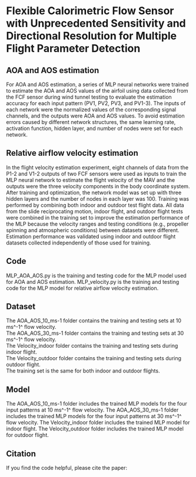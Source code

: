 # Flexible Calorimetric Flow Sensor with Unprecedented Sensitivity and Directional Resolution for Multiple Flight Parameter Detection
## AOA and AOS estimation
For AOA and AOS estimation, a series of MLP neural networks were trained to estimate the AOA and AOS values of the airfoil using data collected from the FCF sensor during wind tunnel testing to evaluate the estimation accuracy for each input pattern (PV1, PV2, PV3, and PV1-3). The inputs of each network were the normalized values of the corresponding signal channels, and the outputs were AOA and AOS values. To avoid estimation errors caused by different network structures, the same learning rate, activation function, hidden layer, and number of nodes were set for each network.
## Relative airflow velocity estimation
In the flight velocity estimation experiment, eight channels of data from the P1-2 and V1-2 outputs of two FCF sensors were used as inputs to train the MLP neural network to estimate the flight velocity of the MAV and the outputs were the three velocity components in the body coordinate system. After training and optimization, the network model was set up with three hidden layers and the number of nodes in each layer was 100. Training was performed by combining both indoor and outdoor test flight data. All data from the slide reciprocating motion, indoor flight, and outdoor flight tests were combined in the training set to improve the estimation performance of the MLP because the velocity ranges and testing conditions (e.g., propeller spinning and atmospheric conditions) between datasets were different. Estimation performance was validated using indoor and outdoor flight datasets collected independently of those used for training.
## Code
MLP_AOA_AOS.py is the training and testing code for the MLP model used for AOA and AOS estimation.
MLP_velocity.py is the training and testing code for the MLP model for relative airflow velocity estimation.
## Dataset
The AOA_AOS_10_ms-1 folder contains the training and testing sets at 10 ms^-1^ flow velocity.  
The AOA_AOS_30_ms-1 folder contains the training and testing sets at 30 ms^-1^ flow velocity.  
The Velocity_indoor folder contains the training and testing sets during indoor flight.  
The Velocity_outdoor folder contains the training and testing sets during outdoor flight.  
The training set is the same for both indoor and outdoor flights.
## Model
The AOA_AOS_10_ms-1 folder includes the trained MLP models for the four input patterns at 10 ms^-1^ flow velocity.
The AOA_AOS_30_ms-1 folder includes the trained MLP models for the four input patterns at 30 ms^-1^ flow velocity.
The Velocity_indoor folder includes the trained MLP model for indoor flight.
The Velocity_outdoor folder includes the trained MLP model for outdoor flight.
## Citation
If you find the code helpful, please cite the paper:
